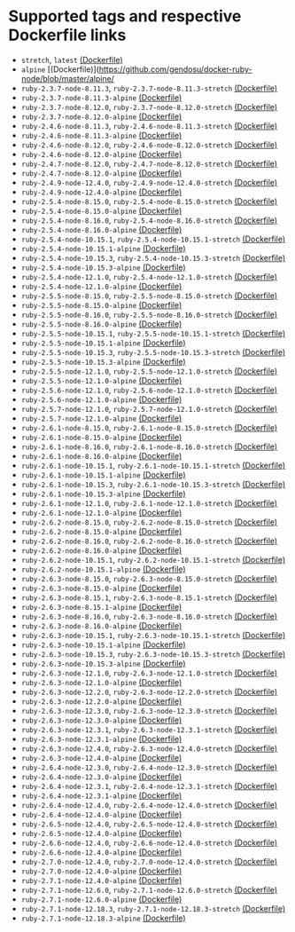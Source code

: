 # Supported tags and respective Dockerfile links

* `stretch`, `latest` [(Dockerfile)](https://github.com/gendosu/docker-ruby-node/blob/master/stretch/Dockerfile)
* `alpine` [(Dockerfile)](https://github.com/gendosu/docker-ruby-node/blob/master/alpine/
* `ruby-2.3.7-node-8.11.3`, `ruby-2.3.7-node-8.11.3-stretch` [(Dockerfile)](https://github.com/gendosu/docker-ruby-node/blob/ruby-2.3.7-node-8.11.3/stretch/Dockerfile)
* `ruby-2.3.7-node-8.11.3-alpine` [(Dockerfile)](https://github.com/gendosu/docker-ruby-node/blob/ruby-2.3.7-node-8.11.3/alpine/Dockerfile)
* `ruby-2.3.7-node-8.12.0`, `ruby-2.3.7-node-8.12.0-stretch` [(Dockerfile)](https://github.com/gendosu/docker-ruby-node/blob/ruby-2.3.7-node-8.12.0/stretch/Dockerfile)
* `ruby-2.3.7-node-8.12.0-alpine` [(Dockerfile)](https://github.com/gendosu/docker-ruby-node/blob/ruby-2.3.7-node-8.12.0/alpine/Dockerfile)
* `ruby-2.4.6-node-8.11.3`, `ruby-2.4.6-node-8.11.3-stretch` [(Dockerfile)](https://github.com/gendosu/docker-ruby-node/blob/ruby-2.4.6-node-8.11.3/stretch/Dockerfile)
* `ruby-2.4.6-node-8.11.3-alpine` [(Dockerfile)](https://github.com/gendosu/docker-ruby-node/blob/ruby-2.4.6-node-8.11.3/alpine/Dockerfile)
* `ruby-2.4.6-node-8.12.0`, `ruby-2.4.6-node-8.12.0-stretch` [(Dockerfile)](https://github.com/gendosu/docker-ruby-node/blob/ruby-2.4.6-node-8.12.0/stretch/Dockerfile)
* `ruby-2.4.6-node-8.12.0-alpine` [(Dockerfile)](https://github.com/gendosu/docker-ruby-node/blob/ruby-2.4.6-node-8.12.0/alpine/Dockerfile)
* `ruby-2.4.7-node-8.12.0`, `ruby-2.4.7-node-8.12.0-stretch` [(Dockerfile)](https://github.com/gendosu/docker-ruby-node/blob/ruby-2.4.7-node-8.12.0/stretch/Dockerfile)
* `ruby-2.4.7-node-8.12.0-alpine` [(Dockerfile)](https://github.com/gendosu/docker-ruby-node/blob/ruby-2.4.7-node-8.12.0/alpine/Dockerfile)
* `ruby-2.4.9-node-12.4.0`, `ruby-2.4.9-node-12.4.0-stretch` [(Dockerfile)](https://github.com/gendosu/docker-ruby-node/blob/ruby-2.4.9-node-12.4.0/stretch/Dockerfile)
* `ruby-2.4.9-node-12.4.0-alpine` [(Dockerfile)](https://github.com/gendosu/docker-ruby-node/blob/ruby-2.4.9-node-12.4.0/alpine/Dockerfile)
* `ruby-2.5.4-node-8.15.0`, `ruby-2.5.4-node-8.15.0-stretch` [(Dockerfile)](https://github.com/gendosu/docker-ruby-node/blob/ruby-2.5.4-node-8.15.0/stretch/Dockerfile)
* `ruby-2.5.4-node-8.15.0-alpine` [(Dockerfile)](https://github.com/gendosu/docker-ruby-node/blob/ruby-2.5.4-node-8.15.0/alpine/Dockerfile)
* `ruby-2.5.4-node-8.16.0`, `ruby-2.5.4-node-8.16.0-stretch` [(Dockerfile)](https://github.com/gendosu/docker-ruby-node/blob/ruby-2.5.4-node-8.16.0/stretch/Dockerfile)
* `ruby-2.5.4-node-8.16.0-alpine` [(Dockerfile)](https://github.com/gendosu/docker-ruby-node/blob/ruby-2.5.4-node-8.16.0/alpine/Dockerfile)
* `ruby-2.5.4-node-10.15.1`, `ruby-2.5.4-node-10.15.1-stretch` [(Dockerfile)](https://github.com/gendosu/docker-ruby-node/blob/ruby-2.5.4-node-10.15.1/stretch/Dockerfile)
* `ruby-2.5.4-node-10.15.1-alpine` [(Dockerfile)](https://github.com/gendosu/docker-ruby-node/blob/ruby-2.5.4-node-10.15.1/alpine/Dockerfile)
* `ruby-2.5.4-node-10.15.3`, `ruby-2.5.4-node-10.15.3-stretch` [(Dockerfile)](https://github.com/gendosu/docker-ruby-node/blob/ruby-2.5.4-node-10.15.3/stretch/Dockerfile)
* `ruby-2.5.4-node-10.15.3-alpine` [(Dockerfile)](https://github.com/gendosu/docker-ruby-node/blob/ruby-2.5.4-node-10.15.3/alpine/Dockerfile)
* `ruby-2.5.4-node-12.1.0`, `ruby-2.5.4-node-12.1.0-stretch` [(Dockerfile)](https://github.com/gendosu/docker-ruby-node/blob/ruby-2.5.4-node-12.1.0/stretch/Dockerfile)
* `ruby-2.5.4-node-12.1.0-alpine` [(Dockerfile)](https://github.com/gendosu/docker-ruby-node/blob/ruby-2.5.4-node-12.1.0/alpine/Dockerfile)
* `ruby-2.5.5-node-8.15.0`, `ruby-2.5.5-node-8.15.0-stretch` [(Dockerfile)](https://github.com/gendosu/docker-ruby-node/blob/ruby-2.5.5-node-8.15.0/stretch/Dockerfile)
* `ruby-2.5.5-node-8.15.0-alpine` [(Dockerfile)](https://github.com/gendosu/docker-ruby-node/blob/ruby-2.5.5-node-8.15.0/alpine/Dockerfile)
* `ruby-2.5.5-node-8.16.0`, `ruby-2.5.5-node-8.16.0-stretch` [(Dockerfile)](https://github.com/gendosu/docker-ruby-node/blob/ruby-2.5.5-node-8.16.0/stretch/Dockerfile)
* `ruby-2.5.5-node-8.16.0-alpine` [(Dockerfile)](https://github.com/gendosu/docker-ruby-node/blob/ruby-2.5.5-node-8.16.0/alpine/Dockerfile)
* `ruby-2.5.5-node-10.15.1`, `ruby-2.5.5-node-10.15.1-stretch` [(Dockerfile)](https://github.com/gendosu/docker-ruby-node/blob/ruby-2.5.5-node-10.15.1/stretch/Dockerfile)
* `ruby-2.5.5-node-10.15.1-alpine` [(Dockerfile)](https://github.com/gendosu/docker-ruby-node/blob/ruby-2.5.5-node-10.15.1/alpine/Dockerfile)
* `ruby-2.5.5-node-10.15.3`, `ruby-2.5.5-node-10.15.3-stretch` [(Dockerfile)](https://github.com/gendosu/docker-ruby-node/blob/ruby-2.5.5-node-10.15.3/stretch/Dockerfile)
* `ruby-2.5.5-node-10.15.3-alpine` [(Dockerfile)](https://github.com/gendosu/docker-ruby-node/blob/ruby-2.5.5-node-10.15.3/alpine/Dockerfile)
* `ruby-2.5.5-node-12.1.0`, `ruby-2.5.5-node-12.1.0-stretch` [(Dockerfile)](https://github.com/gendosu/docker-ruby-node/blob/ruby-2.5.5-node-12.1.0/stretch/Dockerfile)
* `ruby-2.5.5-node-12.1.0-alpine` [(Dockerfile)](https://github.com/gendosu/docker-ruby-node/blob/ruby-2.5.5-node-12.1.0/alpine/Dockerfile)
* `ruby-2.5.6-node-12.1.0`, `ruby-2.5.6-node-12.1.0-stretch` [(Dockerfile)](https://github.com/gendosu/docker-ruby-node/blob/ruby-2.5.6-node-12.1.0/stretch/Dockerfile)
* `ruby-2.5.6-node-12.1.0-alpine` [(Dockerfile)](https://github.com/gendosu/docker-ruby-node/blob/ruby-2.5.6-node-12.1.0/alpine/Dockerfile)
* `ruby-2.5.7-node-12.1.0`, `ruby-2.5.7-node-12.1.0-stretch` [(Dockerfile)](https://github.com/gendosu/docker-ruby-node/blob/ruby-2.5.7-node-12.1.0/stretch/Dockerfile)
* `ruby-2.5.7-node-12.1.0-alpine` [(Dockerfile)](https://github.com/gendosu/docker-ruby-node/blob/ruby-2.5.7-node-12.1.0/alpine/Dockerfile)
* `ruby-2.6.1-node-8.15.0`, `ruby-2.6.1-node-8.15.0-stretch` [(Dockerfile)](https://github.com/gendosu/docker-ruby-node/blob/ruby-2.6.1-node-8.15.0/stretch/Dockerfile)
* `ruby-2.6.1-node-8.15.0-alpine` [(Dockerfile)](https://github.com/gendosu/docker-ruby-node/blob/ruby-2.6.1-node-8.15.0/alpine/Dockerfile)
* `ruby-2.6.1-node-8.16.0`, `ruby-2.6.1-node-8.16.0-stretch` [(Dockerfile)](https://github.com/gendosu/docker-ruby-node/blob/ruby-2.6.1-node-8.16.0/stretch/Dockerfile)
* `ruby-2.6.1-node-8.16.0-alpine` [(Dockerfile)](https://github.com/gendosu/docker-ruby-node/blob/ruby-2.6.1-node-8.16.0/alpine/Dockerfile)
* `ruby-2.6.1-node-10.15.1`, `ruby-2.6.1-node-10.15.1-stretch` [(Dockerfile)](https://github.com/gendosu/docker-ruby-node/blob/ruby-2.6.1-node-10.15.1/stretch/Dockerfile)
* `ruby-2.6.1-node-10.15.1-alpine` [(Dockerfile)](https://github.com/gendosu/docker-ruby-node/blob/ruby-2.6.1-node-10.15.1/alpine/Dockerfile)
* `ruby-2.6.1-node-10.15.3`, `ruby-2.6.1-node-10.15.3-stretch` [(Dockerfile)](https://github.com/gendosu/docker-ruby-node/blob/ruby-2.6.1-node-10.15.3/stretch/Dockerfile)
* `ruby-2.6.1-node-10.15.3-alpine` [(Dockerfile)](https://github.com/gendosu/docker-ruby-node/blob/ruby-2.6.1-node-10.15.3/alpine/Dockerfile)
* `ruby-2.6.1-node-12.1.0`, `ruby-2.6.1-node-12.1.0-stretch` [(Dockerfile)](https://github.com/gendosu/docker-ruby-node/blob/ruby-2.6.1-node-12.1.0/stretch/Dockerfile)
* `ruby-2.6.1-node-12.1.0-alpine` [(Dockerfile)](https://github.com/gendosu/docker-ruby-node/blob/ruby-2.6.1-node-12.1.0/alpine/Dockerfile)
* `ruby-2.6.2-node-8.15.0`, `ruby-2.6.2-node-8.15.0-stretch` [(Dockerfile)](https://github.com/gendosu/docker-ruby-node/blob/ruby-2.6.2-node-8.15.0/stretch/Dockerfile)
* `ruby-2.6.2-node-8.15.0-alpine` [(Dockerfile)](https://github.com/gendosu/docker-ruby-node/blob/ruby-2.6.2-node-8.15.0/alpine/Dockerfile)
* `ruby-2.6.2-node-8.16.0`, `ruby-2.6.2-node-8.16.0-stretch` [(Dockerfile)](https://github.com/gendosu/docker-ruby-node/blob/ruby-2.6.2-node-8.16.0/stretch/Dockerfile)
* `ruby-2.6.2-node-8.16.0-alpine` [(Dockerfile)](https://github.com/gendosu/docker-ruby-node/blob/ruby-2.6.2-node-8.16.0/alpine/Dockerfile)
* `ruby-2.6.2-node-10.15.1`, `ruby-2.6.2-node-10.15.1-stretch` [(Dockerfile)](https://github.com/gendosu/docker-ruby-node/blob/ruby-2.6.2-node-10.15.1/stretch/Dockerfile)
* `ruby-2.6.2-node-10.15.1-alpine` [(Dockerfile)](https://github.com/gendosu/docker-ruby-node/blob/ruby-2.6.2-node-10.15.1/alpine/Dockerfile)
* `ruby-2.6.3-node-8.15.0`, `ruby-2.6.3-node-8.15.0-stretch` [(Dockerfile)](https://github.com/gendosu/docker-ruby-node/blob/ruby-2.6.3-node-8.15.0/stretch/Dockerfile)
* `ruby-2.6.3-node-8.15.0-alpine` [(Dockerfile)](https://github.com/gendosu/docker-ruby-node/blob/ruby-2.6.3-node-8.15.0/alpine/Dockerfile)
* `ruby-2.6.3-node-8.15.1`, `ruby-2.6.3-node-8.15.1-stretch` [(Dockerfile)](https://github.com/gendosu/docker-ruby-node/blob/ruby-2.6.3-node-8.15.1/stretch/Dockerfile)
* `ruby-2.6.3-node-8.15.1-alpine` [(Dockerfile)](https://github.com/gendosu/docker-ruby-node/blob/ruby-2.6.3-node-8.15.1/alpine/Dockerfile)
* `ruby-2.6.3-node-8.16.0`, `ruby-2.6.3-node-8.16.0-stretch` [(Dockerfile)](https://github.com/gendosu/docker-ruby-node/blob/ruby-2.6.3-node-8.16.0/stretch/Dockerfile)
* `ruby-2.6.3-node-8.16.0-alpine` [(Dockerfile)](https://github.com/gendosu/docker-ruby-node/blob/ruby-2.6.3-node-8.16.0/alpine/Dockerfile)
* `ruby-2.6.3-node-10.15.1`, `ruby-2.6.3-node-10.15.1-stretch` [(Dockerfile)](https://github.com/gendosu/docker-ruby-node/blob/ruby-2.6.3-node-10.15.1/stretch/Dockerfile)
* `ruby-2.6.3-node-10.15.1-alpine` [(Dockerfile)](https://github.com/gendosu/docker-ruby-node/blob/ruby-2.6.3-node-10.15.1/alpine/Dockerfile)
* `ruby-2.6.3-node-10.15.3`, `ruby-2.6.3-node-10.15.3-stretch` [(Dockerfile)](https://github.com/gendosu/docker-ruby-node/blob/ruby-2.6.3-node-10.15.3/stretch/Dockerfile)
* `ruby-2.6.3-node-10.15.3-alpine` [(Dockerfile)](https://github.com/gendosu/docker-ruby-node/blob/ruby-2.6.3-node-10.15.3/alpine/Dockerfile)
* `ruby-2.6.3-node-12.1.0`, `ruby-2.6.3-node-12.1.0-stretch` [(Dockerfile)](https://github.com/gendosu/docker-ruby-node/blob/ruby-2.6.3-node-12.1.0/stretch/Dockerfile)
* `ruby-2.6.3-node-12.1.0-alpine` [(Dockerfile)](https://github.com/gendosu/docker-ruby-node/blob/ruby-2.6.3-node-12.1.0/alpine/Dockerfile)
* `ruby-2.6.3-node-12.2.0`, `ruby-2.6.3-node-12.2.0-stretch` [(Dockerfile)](https://github.com/gendosu/docker-ruby-node/blob/ruby-2.6.3-node-12.2.0/stretch/Dockerfile)
* `ruby-2.6.3-node-12.2.0-alpine` [(Dockerfile)](https://github.com/gendosu/docker-ruby-node/blob/ruby-2.6.3-node-12.2.0/alpine/Dockerfile)
* `ruby-2.6.3-node-12.3.0`, `ruby-2.6.3-node-12.3.0-stretch` [(Dockerfile)](https://github.com/gendosu/docker-ruby-node/blob/ruby-2.6.3-node-12.3.0/stretch/Dockerfile)
* `ruby-2.6.3-node-12.3.0-alpine` [(Dockerfile)](https://github.com/gendosu/docker-ruby-node/blob/ruby-2.6.3-node-12.3.0/alpine/Dockerfile)
* `ruby-2.6.3-node-12.3.1`, `ruby-2.6.3-node-12.3.1-stretch` [(Dockerfile)](https://github.com/gendosu/docker-ruby-node/blob/ruby-2.6.3-node-12.3.1/stretch/Dockerfile)
* `ruby-2.6.3-node-12.3.1-alpine` [(Dockerfile)](https://github.com/gendosu/docker-ruby-node/blob/ruby-2.6.3-node-12.3.1/alpine/Dockerfile)
* `ruby-2.6.3-node-12.4.0`, `ruby-2.6.3-node-12.4.0-stretch` [(Dockerfile)](https://github.com/gendosu/docker-ruby-node/blob/ruby-2.6.3-node-12.4.0/stretch/Dockerfile)
* `ruby-2.6.3-node-12.4.0-alpine` [(Dockerfile)](https://github.com/gendosu/docker-ruby-node/blob/ruby-2.6.3-node-12.4.0/alpine/Dockerfile)
* `ruby-2.6.4-node-12.3.0`, `ruby-2.6.4-node-12.3.0-stretch` [(Dockerfile)](https://github.com/gendosu/docker-ruby-node/blob/ruby-2.6.4-node-12.3.0/stretch/Dockerfile)
* `ruby-2.6.4-node-12.3.0-alpine` [(Dockerfile)](https://github.com/gendosu/docker-ruby-node/blob/ruby-2.6.4-node-12.3.0/alpine/Dockerfile)
* `ruby-2.6.4-node-12.3.1`, `ruby-2.6.4-node-12.3.1-stretch` [(Dockerfile)](https://github.com/gendosu/docker-ruby-node/blob/ruby-2.6.4-node-12.3.1/stretch/Dockerfile)
* `ruby-2.6.4-node-12.3.1-alpine` [(Dockerfile)](https://github.com/gendosu/docker-ruby-node/blob/ruby-2.6.4-node-12.3.1/alpine/Dockerfile)
* `ruby-2.6.4-node-12.4.0`, `ruby-2.6.4-node-12.4.0-stretch` [(Dockerfile)](https://github.com/gendosu/docker-ruby-node/blob/ruby-2.6.4-node-12.4.0/stretch/Dockerfile)
* `ruby-2.6.4-node-12.4.0-alpine` [(Dockerfile)](https://github.com/gendosu/docker-ruby-node/blob/ruby-2.6.4-node-12.4.0/alpine/Dockerfile)
* `ruby-2.6.5-node-12.4.0`, `ruby-2.6.5-node-12.4.0-stretch` [(Dockerfile)](https://github.com/gendosu/docker-ruby-node/blob/ruby-2.6.5-node-12.4.0/stretch/Dockerfile)
* `ruby-2.6.5-node-12.4.0-alpine` [(Dockerfile)](https://github.com/gendosu/docker-ruby-node/blob/ruby-2.6.5-node-12.4.0/alpine/Dockerfile)
* `ruby-2.6.6-node-12.4.0`, `ruby-2.6.6-node-12.4.0-stretch` [(Dockerfile)](https://github.com/gendosu/docker-ruby-node/blob/ruby-2.6.6-node-12.4.0/stretch/Dockerfile)
* `ruby-2.6.6-node-12.4.0-alpine` [(Dockerfile)](https://github.com/gendosu/docker-ruby-node/blob/ruby-2.6.6-node-12.4.0/alpine/Dockerfile)
* `ruby-2.7.0-node-12.4.0`, `ruby-2.7.0-node-12.4.0-stretch` [(Dockerfile)](https://github.com/gendosu/docker-ruby-node/blob/ruby-2.7.0-node-12.4.0/stretch/Dockerfile)
* `ruby-2.7.0-node-12.4.0-alpine` [(Dockerfile)](https://github.com/gendosu/docker-ruby-node/blob/ruby-2.7.0-node-12.4.0/alpine/Dockerfile)
* `ruby-2.7.1-node-12.4.0-alpine` [(Dockerfile)](https://github.com/gendosu/docker-ruby-node/blob/ruby-2.7.1-node-12.4.0/alpine/Dockerfile)
* `ruby-2.7.1-node-12.6.0`, `ruby-2.7.1-node-12.6.0-stretch` [(Dockerfile)](https://github.com/gendosu/docker-ruby-node/blob/ruby-2.7.1-node-12.6.0/stretch/Dockerfile)
* `ruby-2.7.1-node-12.6.0-alpine` [(Dockerfile)](https://github.com/gendosu/docker-ruby-node/blob/ruby-2.7.1-node-12.6.0/alpine/Dockerfile)
* `ruby-2.7.1-node-12.18.3`, `ruby-2.7.1-node-12.18.3-stretch` [(Dockerfile)](https://github.com/gendosu/docker-ruby-node/blob/ruby-2.7.1-node-12.18.3/stretch/Dockerfile)
* `ruby-2.7.1-node-12.18.3-alpine` [(Dockerfile)](https://github.com/gendosu/docker-ruby-node/blob/ruby-2.7.1-node-12.18.3/alpine/Dockerfile)
